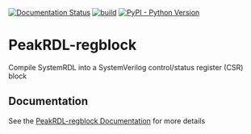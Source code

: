 [![Documentation Status](https://readthedocs.org/projects/peakrdl-regblock/badge/?version=latest)](http://peakrdl-regblock.readthedocs.io)
[![build](https://github.com/SystemRDL/PeakRDL-regblock/workflows/build/badge.svg)](https://github.com/SystemRDL/PeakRDL-regblock/actions?query=workflow%3Abuild+branch%3Amain)
[![PyPI - Python Version](https://img.shields.io/pypi/pyversions/peakrdl-regblock.svg)](https://pypi.org/project/peakrdl-regblock)

# PeakRDL-regblock
Compile SystemRDL into a SystemVerilog control/status register (CSR) block

## Documentation
See the [PeakRDL-regblock Documentation](http://peakrdl-regblock.readthedocs.io) for more details
